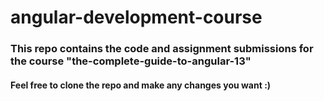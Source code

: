 # angular-development-course
### This repo contains the code and assignment submissions for the course "the-complete-guide-to-angular-13"

#### Feel free to clone the repo and make any changes you want :)
